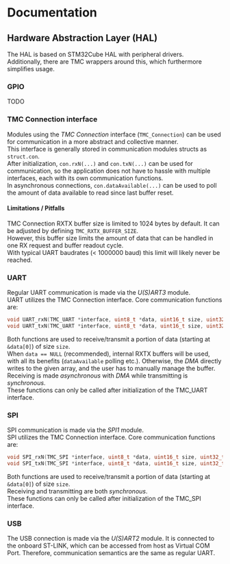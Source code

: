 # Documentation

## Hardware Abstraction Layer (HAL)
The HAL is based on STM32Cube HAL with peripheral drivers.  
Additionally, there are TMC wrappers around this, which furthermore simplifies usage.  

### GPIO
TODO

### TMC Connection interface
Modules using the *TMC Connection* interface (`TMC_Connection`) can be used for communication in a more abstract and collective manner.  
This interface is generally stored in communication modules structs as `struct.con`.  
After initialization, `con.rxN(...)` and `con.txN(...)` can be used for communication, so the application does not have to
hassle with multiple interfaces, each with its own communication functions.  
In asynchronous connections, `con.dataAvailable(...)` can be used to poll the amount of data available to read since last buffer reset.

#### Limitations / Pitfalls
TMC Connection RXTX buffer size is limited to 1024 bytes by default. It can be adjusted by defining `TMC_RXTX_BUFFER_SIZE`.  
However, this buffer size limits the amount of data that can be handled in one RX request and buffer readout cycle.  
With typical UART baudrates (< 1000000 baud) this limit will likely never be reached.

### UART
Regular UART communication is made via the *U(S)ART3* module.  
UART utilizes the TMC Connection interface. Core communication functions are:
```C
void UART_rxN(TMC_UART *interface, uint8_t *data, uint16_t size, uint32_t timeout);
void UART_txN(TMC_UART *interface, uint8_t *data, uint16_t size, uint32_t timeout);
```
Both functions are used to receive/transmit a portion of data (starting at `&data[0]`) of size `size`.  
When `data == NULL` (recommended), internal RXTX buffers will be used, with all its benefits (`dataAvailable` polling etc.).
Otherwise, the *DMA* directly writes to the given array, and the user has to manually manage the buffer.  
Receiving is made *asynchronous* with *DMA* while transmitting is *synchronous*.  
These functions can only be called after initialization of the TMC_UART interface.

### SPI
SPI communication is made via the *SPI1* module.  
SPI utilizes the TMC Connection interface. Core communication functions are:
```C
void SPI_rxN(TMC_SPI *interface, uint8_t *data, uint16_t size, uint32_t timeout);
void SPI_txN(TMC_SPI *interface, uint8_t *data, uint16_t size, uint32_t timeout);
```
Both functions are used to receive/transmit a portion of data (starting at `&data[0]`) of size `size`.  
Receiving and transmitting are both *synchronous*.  
These functions can only be called after initialization of the TMC_SPI interface.

### USB
The USB connection is made via the *U(S)ART2* module. It is connected to the onboard ST-LINK,
which can be accessed from host as Virtual COM Port. Therefore, communication semantics are the same
as regular UART.